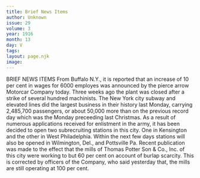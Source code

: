 ```yaml
---
title: Brief News Items
author: Unknown
issue: 29
volume: 3
year: 1916
month: 13
day: V
tags:
layout: page.njk
image:
---
```

BRIEF NEWS ITEMS      From Buffalo N.Y., it is reported that an increase of 10 per cent in wages for 6000 employes was announced by the pierce arrow Motorcar Company today. Three weeks ago the plant was closed after a strike of several hundred machinists.       The New York city subway and elevated lines did the largest business in their history last Monday, carrying 2,485,700 passengers, or about 50,000 more than on the previous record day which was the Monday preceeding last Christmas.       As a result of numerous applications received for enlistment in the army, it has been decided to open two subrecruiting stations in this city. One in Kensington and the other in West Philadelphia. Within the next few days stations will also be opened in Wilmington, Del., and Pottsville Pa.       Recent publication was made to the effect that the mills of Thomas Potter Son & Co., Inc. of this city were working to but 60 per cent on account of burlap scarcity. This is corrected by officers of the Company, who said yesterday that, the mills are still operating at 100 per cent.

